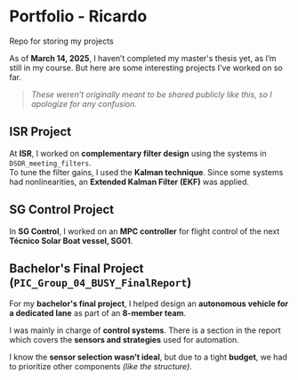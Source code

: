 # Portfolio - Ricardo  
Repo for storing my projects  

As of **March 14, 2025**, I haven’t completed my master's thesis yet, as I’m still in my course. But here are some interesting projects I’ve worked on so far.

> *These weren’t originally meant to be shared publicly like this, so I apologize for any confusion.*  

## ISR Project  
At **ISR**, I worked on **complementary filter design** using the systems in `DSOR_meeting_filters`.  
To tune the filter gains, I used the **Kalman technique**. Since some systems had nonlinearities, an **Extended Kalman Filter (EKF)** was applied.  

## SG Control Project  
In **SG Control**, I worked on an **MPC controller** for flight control of the next **Técnico Solar Boat vessel, SG01**.  

## Bachelor's Final Project (`PIC_Group_04_BUSY_FinalReport`)  
For my **bachelor's final project**, I helped design an **autonomous vehicle for a dedicated lane** as part of an **8-member team**.  

I was mainly in charge of **control systems**. There is a section in the report which covers the **sensors and strategies** used for automation.  

I know the **sensor selection wasn’t ideal**, but due to a tight **budget**, we had to prioritize other components *(like the structure)*.  
